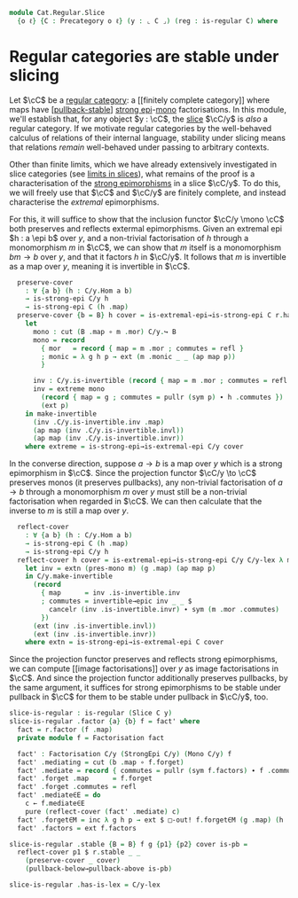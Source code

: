 <!--
```agda
open import Cat.Morphism.Factorisation
open import Cat.Diagram.Limit.Finite
open import Cat.Morphism.Orthogonal
open import Cat.Morphism.Strong.Epi
open import Cat.Diagram.Pullback
open import Cat.Instances.Slice
open import Cat.Prelude
open import Cat.Regular

import Cat.Reasoning as Cr
```
-->

```agda
module Cat.Regular.Slice
  {o ℓ} {C : Precategory o ℓ} (y : ⌞ C ⌟) (reg : is-regular C) where
```

# Regular categories are stable under slicing

Let $\cC$ be a [regular category]: a [[finitely complete category]]
where maps have [[pullback-stable]] [strong epi]-[mono] factorisations.
In this module, we'll establish that, for any object $y : \cC$, the
[slice] $\cC/y$ is _also_ a regular category. If we motivate regular
categories by the well-behaved calculus of relations of their internal
language, stability under slicing means that relations _remain_
well-behaved under passing to arbitrary contexts.

[regular category]: Cat.Regular.html
[pullback-stable]: Cat.Diagram.Pullback.html#stability
[strong epi]: Cat.Morphism.Strong.Epi.html
[mono]: Cat.Morphism.html#monos
[slice]: Cat.Instances.Slice.html

<!--
```agda
private
  module r = is-regular reg
  C/y = Slice C y
  module C/y = Cr C/y
open Cr C
open Factorisation
open is-regular
open Functor
open /-Obj
open /-Hom

private
  C/y-lex : Finitely-complete C/y
  C/y-lex = with-pullbacks C/y Slice-terminal-object pb where
    pb : ∀ {A B X} (f : C/y.Hom A X) (g : C/y.Hom B X) → Pullback C/y f g
    pb {A = A} f g = below where
      above = r.lex.pullbacks (f .map) (g .map)

      below : Pullback C/y f g
      below .Pullback.apex = cut (A .map ∘ above .Pullback.p₁)
      below .Pullback.p₁ .map      = above .Pullback.p₁
      below .Pullback.p₁ .commutes = refl
      below .Pullback.p₂ .map      = above .Pullback.p₂
      below .Pullback.p₂ .commutes =
        pushl (sym (g .commutes)) ∙ ap₂ _∘_ refl (sym (above .Pullback.square)) ∙ pulll (f .commutes)
      below .Pullback.has-is-pb = pullback-above→pullback-below (above .Pullback.has-is-pb)

  pres-mono
    : ∀ {a b} (h : a C/y.↪ b)
    → a .domain ↪ b .domain
  pres-mono h .mor = h .mor .map
  pres-mono {a = A} h .monic a b p = ap map $ h .C/y.monic
    {c = cut (A .map ∘ a)}
    (record { commutes = refl })
    (record { commutes = pushl (sym (h .mor .commutes)) ·· ap₂ _∘_ refl (sym p) ·· pulll (h .mor .commutes) })
    (ext p)
```
-->

Other than finite limits, which we have already extensively investigated
in slice categories (see [limits in slices][slilim]), what remains of
the proof is a characterisation of the [strong epimorphisms] in a slice
$\cC/y$. To do this, we will freely use that $\cC$ and $\cC/y$ are
finitely complete, and instead characterise the _extremal_ epimorphisms.

[slilim]: Cat.Instances.Slice.Limit.html
[strong epimorphisms]: Cat.Morphism.Strong.Epi.html

For this, it will suffice to show that the inclusion functor $\cC/y
\mono \cC$ both preserves and reflects extermal epimorphisms. Given an
extremal epi $h : a \epi b$ over $y$, and a non-trivial factorisation of
$h$ through a monomorphism $m$ in $\cC$, we can show that $m$ itself is
a monomorphism $bm \to b$ over $y$, and that it factors $h$ in $\cC/y$.
It follows that $m$ is invertible as a map over $y$, meaning it is
invertible in $\cC$.

```agda
  preserve-cover
    : ∀ {a b} (h : C/y.Hom a b)
    → is-strong-epi C/y h
    → is-strong-epi C (h .map)
  preserve-cover {b = B} h cover = is-extremal-epi→is-strong-epi C r.has-is-lex λ m g p →
    let
      mono : cut (B .map ∘ m .mor) C/y.↪ B
      mono = record
        { mor   = record { map = m .mor ; commutes = refl }
        ; monic = λ g h p → ext (m .monic _ _ (ap map p))
        }

      inv : C/y.is-invertible (record { map = m .mor ; commutes = refl })
      inv = extreme mono
        (record { map = g ; commutes = pullr (sym p) ∙ h .commutes })
        (ext p)
    in make-invertible
      (inv .C/y.is-invertible.inv .map)
      (ap map (inv .C/y.is-invertible.invl))
      (ap map (inv .C/y.is-invertible.invr))
    where extreme = is-strong-epi→is-extremal-epi C/y cover
```

In the converse direction, suppose $a \to b$ is a map over $y$ which is
a strong epimorphism in $\cC$. Since the projection functor $\cC/y \to
\cC$ preserves monos (it preserves pullbacks), any non-trivial
factorisation of $a \to b$ through a monomorphism $m$ over $y$ must
still be a non-trivial factorisation when regarded in $\cC$. We can then
calculate that the inverse to $m$ is still a map over $y$.

```agda
  reflect-cover
    : ∀ {a b} (h : C/y.Hom a b)
    → is-strong-epi C (h .map)
    → is-strong-epi C/y h
  reflect-cover h cover = is-extremal-epi→is-strong-epi C/y C/y-lex λ m g p →
    let inv = extn (pres-mono m) (g .map) (ap map p)
    in C/y.make-invertible
      (record
        { map      = inv .is-invertible.inv
        ; commutes = invertible→epic inv _ _ $
          cancelr (inv .is-invertible.invr) ∙ sym (m .mor .commutes)
        })
      (ext (inv .is-invertible.invl))
      (ext (inv .is-invertible.invr))
    where extn = is-strong-epi→is-extremal-epi C cover
```

Since the projection functor preserves and reflects strong epimorphisms,
we can compute [[image factorisations]] over $y$ as image factorisations in
$\cC$. And since the projection functor additionally preserves
pullbacks, by the same argument, it suffices for strong epimorphisms to
be stable under pullback in $\cC$ for them to be stable under pullback
in $\cC/y$, too.

```agda
slice-is-regular : is-regular (Slice C y)
slice-is-regular .factor {a} {b} f = fact' where
  fact = r.factor (f .map)
  private module f = Factorisation fact

  fact' : Factorisation C/y (StrongEpi C/y) (Mono C/y) f
  fact' .mediating = cut (b .map ∘ f.forget)
  fact' .mediate = record { commutes = pullr (sym f.factors) ∙ f .commutes }
  fact' .forget .map      = f.forget
  fact' .forget .commutes = refl
  fact' .mediate∈E = do
    c ← f.mediate∈E
    pure (reflect-cover (fact' .mediate) c)
  fact' .forget∈M = inc λ g h p → ext $ □-out! f.forget∈M (g .map) (h .map) (ap map p)
  fact' .factors = ext f.factors

slice-is-regular .stable {B = B} f g {p1} {p2} cover is-pb =
  reflect-cover p1 $ r.stable _ _
    (preserve-cover _ cover)
    (pullback-below→pullback-above is-pb)

slice-is-regular .has-is-lex = C/y-lex
```
